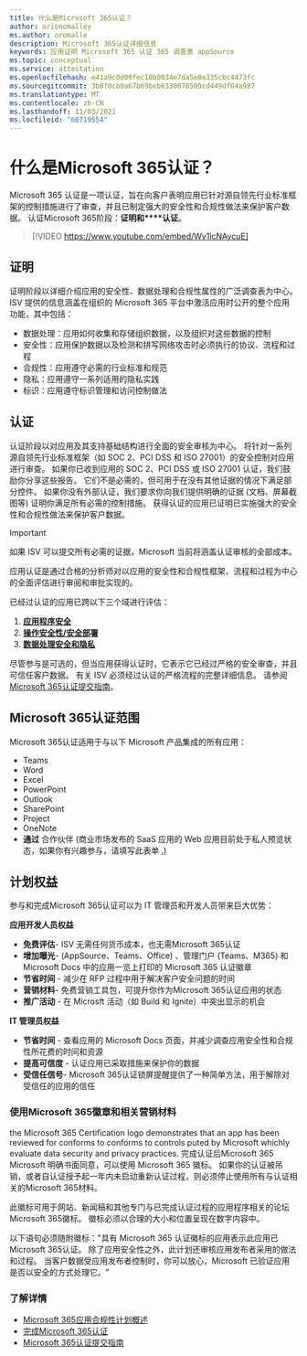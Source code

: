 ```yaml
---
title: 什么是Microsoft 365认证？
author: orionomalley
ms.author: oromalle
description: Microsoft 365认证详细信息
keywords: 应用证明 Microsoft 365 认证 365 调查表 appSource
ms.topic: conceptual
ms.service: attestation
ms.openlocfilehash: e41a9c0d09fec10b0034e7da5e8a335cbc4473fc
ms.sourcegitcommit: 3b0f0cb0a67b69bcb6330078509cd449df04a987
ms.translationtype: MT
ms.contentlocale: zh-CN
ms.lasthandoff: 11/03/2021
ms.locfileid: "60719554"
---
```

# <a name="what-is-microsoft-365-certification"></a>什么是Microsoft 365认证？

Microsoft 365 认证是一项认证，旨在向客户表明应用已针对源自领先行业标准框架的控制措施进行了审查，并且已制定强大的安全性和合规性做法来保护客户数据。 认证Microsoft 365阶段：**证明和****认证**。

>[!VIDEO https://www.youtube.com/embed/Wv1lcNAycuE]


## <a name="attestation"></a>证明

证明阶段以详细介绍应用的安全性、数据处理和合规性属性的广泛调查表为中心。 ISV 提供的信息涵盖在组织的 Microsoft 365 平台中激活应用时公开的整个应用功能，其中包括：

- 数据处理：应用如何收集和存储组织数据，以及组织对这些数据的控制
- 安全性：应用保护数据以及检测和拼写网络攻击时必须执行的协议、流程和过程
- 合规性：应用遵守必需的行业标准和规范
- 隐私：应用遵守一系列适用的隐私实践
- 标识：应用遵守标识管理和访问控制做法


## <a name="certification"></a>认证

认证阶段以对应用及其支持基础结构进行全面的安全审核为中心。 将针对一系列源自领先行业标准框架（如 SOC 2、PCI DSS 和 ISO 27001）的安全控制对应用进行审查。 如果你已收到应用的 SOC 2、PCI DSS 或 ISO 27001 认证，我们鼓励你分享这些报告。 它们不是必需的，但可用于在没有其他证据的情况下满足部分控件。 如果你没有外部认证，我们要求你向我们提供明确的证据 (文档、屏幕截图等) 证明你满足所有必需的控制措施。 获得认证的应用已证明已实施强大的安全性和合规性做法来保护客户数据。 

> [!IMPORTANT]
> 如果 ISV 可以提交所有必需的证据，Microsoft 当前将涵盖认证审核的全部成本。

应用认证是通过合格的分析师对以应用的安全性和合规性框架、流程和过程为中心的全面评估进行审阅和审批实现的。 

已经过认证的应用已跨以下三个域进行评估：
1.  [**应用程序安全**]( https://docs.microsoft.com/en-us/microsoft-365-app-certification/docs/certification-submission-guide#application-security)
1.  [**操作安全性/安全部署**]( https://docs.microsoft.com/en-us/microsoft-365-app-certification/docs/certification-submission-guide#operational-security)
1.  [**数据处理安全和隐私**]( https://docs.microsoft.com/en-us/microsoft-365-app-certification/docs/certification-submission-guide#data-handling-security-and-privacy)

尽管参与是可选的，但当应用获得认证时，它表示它已经过严格的安全审查，并且可信任客户数据。 有关 ISV 必须经过认证的严格流程的完整详细信息。 请参阅[Microsoft 365认证提交指南](https://docs.microsoft.com/microsoft-365-app-certification/docs/certification-submission-guide)。

## <a name="microsoft-365-certification-scope"></a>Microsoft 365认证范围

Microsoft 365认证适用于与以下 Microsoft 产品集成的所有应用：
- Teams
- Word
- Excel
- PowerPoint
- Outlook
- SharePoint
- Project
- OneNote
- **通过** 合作伙伴 (商业市场发布的 SaaS 应用的 Web 应用目前处于私人预览状态，如果你有兴趣参与，请填写此表单 [.)](https://customervoice.microsoft.com/Pages/ResponsePage.aspx?id=v4j5cvGGr0GRqy180BHbR4cf3qxCU_RNtqjCSalFdSFUNDMzTVJKR0wzTEJRSFJVSk9OQUlOV0RJSyQlQCN0PWcu)

## <a name="program-benefits"></a>计划权益
参与和完成Microsoft 365认证可以为 IT 管理员和开发人员带来巨大优势：

**应用开发人员权益**
-   **免费评估**- ISV 无需任何货币成本，也无需Microsoft 365认证
-   **增加曝光**- (AppSource、Teams、Office) 、管理门户 (Teams、M365) 和 Microsoft Docs 中的应用一览上打印的 Microsoft 365 认证徽章
-   **节省时间** - 减少在 RFP 过程中用于解决客户安全问题的时间 
- **营销材料**- 免费营销工具包，可提升你作为Microsoft 365认证应用的状态
- **推广活动** - 在 Microsft 活动（如 Build 和 Ignite）中突出显示的机会

**IT 管理员权益**
- **节省时间** - 查看应用的 Microsoft Docs 页面，并减少调查应用安全性和合规性所花费的时间和资源 
-   **提高可信度** - 认证应用已采取措施来保护你的数据 
-   **受信任信号**- Microsoft 365认证锁屏提醒提供了一种简单方法，用于解除对受信任的应用的信任


### <a name="using-the-microsoft-365-badge-and-associated-marketing-materials"></a>使用Microsoft 365徽章和相关营销材料
the Microsoft 365 Certification logo demonstrates that an app has been reviewed for conforms to conforms to controls puted by Microsoft whichly evaluate data security and privacy practices. 完成认证后Microsoft 365 Microsoft 明确书面同意，可以使用 Microsoft 365 徽标。 如果你的认证被吊销，或者自认证授予起一年内未启动重新认证过程，则必须停止使用所有与认证相关的Microsoft 365材料。 

此徽标可用于网站、新闻稿和其他专门与已完成认证过程的应用程序相关的论坛Microsoft 365徽标。 徽标必须以合理的大小和位置呈现在数字内容中。 

以下语句必须随附徽标："具有 Microsoft 365 认证徽标的应用表示此应用已Microsoft 365认证。 除了应用安全性之外，此计划还审核应用发布者采用的做法和过程。 当客户数据受应用发布者控制时，你可以放心，Microsoft 已验证应用是否以安全的方式处理它。"


### <a name="learn-more"></a>了解详情
* [Microsoft 365应用合规性计划概述](~/overview.md)  
* [完成Microsoft 365认证](~/docs/certification.md)  
* [Microsoft 365认证提交指南](~/docs/certification-submission-guide.md)

